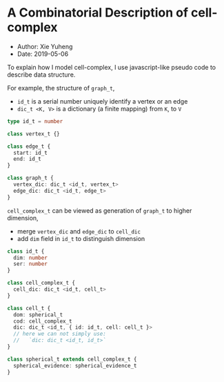 # A Combinatorial Description of cell-complex

- Author: Xie Yuheng
- Date: 2019-05-06

To explain how I model cell-complex,
I use javascript-like pseudo code to describe data structure.

For example, the structure of `graph_t`,
- `id_t` is a serial number uniquely identify a vertex or an edge
- `dic_t <K, V>` is a dictionary (a finite mapping) from `K`, to `V`

``` typescript
type id_t = number

class vertex_t {}

class edge_t {
  start: id_t
  end: id_t
}

class graph_t {
  vertex_dic: dic_t <id_t, vertex_t>
  edge_dic: dic_t <id_t, edge_t>
}
```

`cell_complex_t` can be viewed as generation of `graph_t` to higher dimension,
- merge `vertex_dic` and `edge_dic` to `cell_dic`
- add `dim` field in `id_t` to distinguish dimension

``` typescript
class id_t {
  dim: number
  ser: number
}

class cell_complex_t {
  cell_dic: dic_t <id_t, cell_t>
}

class cell_t {
  dom: spherical_t
  cod: cell_complex_t
  dic: dic_t <id_t, { id: id_t, cell: cell_t }>
  // here we can not simply use:
  //   `dic: dic_t <id_t, id_t>`
}

class spherical_t extends cell_complex_t {
  spherical_evidence: spherical_evidence_t
}
```
